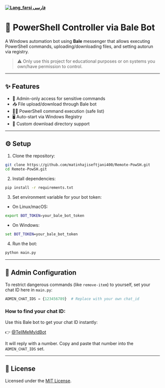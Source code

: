 
[**![Lang_farsi](https://user-images.githubusercontent.com/125398461/234186932-52f1fa82-52c6-417f-8b37-08fe9250a55f.png) فارسی**](README_fa.md)

# 🧠 PowerShell Controller via Bale Bot

A Windows automation bot using **Bale** messenger that allows executing PowerShell commands, uploading/downloading files, and setting autorun via registry.

> ⚠️ Only use this project for educational purposes or on systems you own/have permission to control.

---

## ✨ Features

- 🔐 Admin-only access for sensitive commands
- 📥 File upload/download through Bale bot
- 🧑‍💻 PowerShell command execution (safe list)
- 🖥️ Auto-start via Windows Registry
- 📂 Custom download directory support

---

## ⚙️ Setup

1. Clone the repository:
```bash
git clone https://github.com/matinhajiseftjani400/Remote-PowSH.git
cd Remote-PowSH.git
```

2. Install dependencies:
```bash
pip install -r requirements.txt
```

3. Set environment variable for your bot token:
- On Linux/macOS:
```bash
export BOT_TOKEN=your_bale_bot_token
```
- On Windows:
```cmd
set BOT_TOKEN=your_bale_bot_token
```

4. Run the bot:
```bash
python main.py
```

---

## 🔐 Admin Configuration

To restrict dangerous commands (like `remove-item`) to yourself, set your chat ID here in `main.py`:

```python
ADMIN_CHAT_IDS = {123456789}  # Replace with your own chat_id
```

### How to find your chat ID:
Use this Bale bot to get your chat ID instantly:

👉 [@TellMeMyIdBot](https://ble.ir/tellmemyidbot)

It will reply with a number. Copy and paste that number into the `ADMIN_CHAT_IDS` set.

---

## 📃 License

Licensed under the [MIT License](LICENSE).
